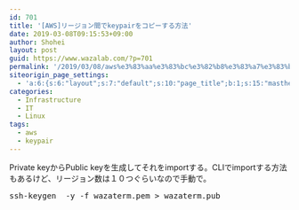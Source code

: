 ```yaml
---
id: 701
title: '[AWS]リージョン間でkeypairをコピーする方法'
date: 2019-03-08T09:15:53+09:00
author: Shohei
layout: post
guid: https://www.wazalab.com/?p=701
permalink: '/2019/03/08/aws%e3%83%aa%e3%83%bc%e3%82%b8%e3%83%a7%e3%83%b3%e9%96%93%e3%81%a7keypair%e3%82%92%e3%82%b3%e3%83%94%e3%83%bc%e3%81%99%e3%82%8b%e6%96%b9%e6%b3%95/'
siteorigin_page_settings:
  - 'a:6:{s:6:"layout";s:7:"default";s:10:"page_title";b:1;s:15:"masthead_margin";b:1;s:13:"footer_margin";b:1;s:16:"display_masthead";b:1;s:22:"display_footer_widgets";b:1;}'
categories:
  - Infrastructure
  - IT
  - Linux
tags:
  - aws
  - keypair
---
```

Private keyからPublic keyを生成してそれをimportする。CLIでimportする方法もあるけど、リージョン数は１０つぐらいなので手動で。

 
<pre class="theme:dark-terminal lang:default decode:true " >ssh-keygen  -y -f wazaterm.pem &gt; wazaterm.pub
</pre> 
